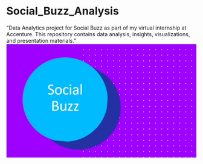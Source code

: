 # Social_Buzz_Analysis
"Data Analytics project for Social Buzz as part of my virtual internship at Accenture. This repository contains data analysis, insights, visualizations, and presentation materials."
![](Social_Buzz.png)
